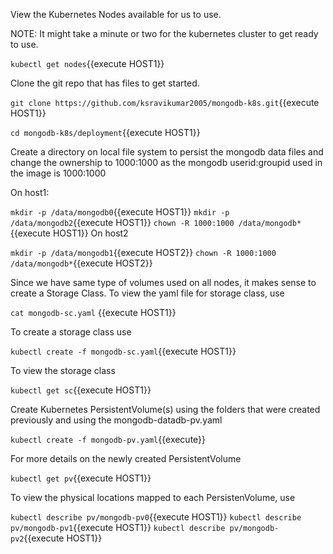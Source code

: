 
View the Kubernetes Nodes available for us to use.

NOTE: It might take a minute or two for the kubernetes cluster to get ready to use. 

`kubectl get nodes`{{execute HOST1}}

Clone the git repo that has files to get started.

`git clone https://github.com/ksravikumar2005/mongodb-k8s.git`{{execute HOST1}}

`cd mongodb-k8s/deployment`{{execute HOST1}}

Create a directory on local file system to persist the mongodb data files and change the ownership to 1000:1000 as the mongodb userid:groupid used in the image is 1000:1000

On host1:

`mkdir -p /data/mongodb0`{{execute HOST1}}
`mkdir -p /data/mongodb2`{{execute HOST1}}
`chown -R 1000:1000 /data/mongodb*`{{execute HOST1}}
On host2


`mkdir -p /data/mongodb1`{{execute HOST2}}
`chown -R 1000:1000 /data/mongodb*`{{execute HOST2}}

Since we have same type of volumes used on all nodes, it makes sense to create a Storage Class. To view the yaml file for storage class, use

`cat mongodb-sc.yaml` {{execute HOST1}}

To create a storage class use

`kubectl create -f mongodb-sc.yaml`{{execute HOST1}}

To view the storage class 

`kubectl get sc`{{execute HOST1}}

Create Kubernetes PersistentVolume(s) using the folders that were created previously and using the mongodb-datadb-pv.yaml

`kubectl create -f mongodb-pv.yaml`{{execute}}

For more details on the newly created PersistentVolume

`kubectl get pv`{{execute HOST1}}

To view the physical locations mapped to each PersistenVolume, use

`kubectl describe pv/mongodb-pv0`{{execute HOST1}}
`kubectl describe pv/mongodb-pv1`{{execute HOST1}}
`kubectl describe pv/mongodb-pv2`{{execute HOST1}}




